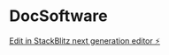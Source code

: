 # DocSoftware

[Edit in StackBlitz next generation editor ⚡️](https://stackblitz.com/~/github.com/isachiocheta/DocSoftware)